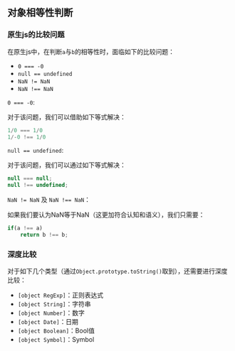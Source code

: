 ## 对象相等性判断



### 原生js的比较问题

在原生js中，在判断`a`与`b`的相等性时，面临如下的比较问题：

* `0 === -0`
* `null == undefined`
* `NaN != NaN`
* `NaN !== NaN`

`0 === -0`:

对于该问题，我们可以借助如下等式解决：

```js
1/0 === 1/0
1/-0 !== 1/0
```

`null == undefined`:

对于该问题，我们可以通过如下等式解决：

```js
null === null;
null !== undefined;
```

`NaN != NaN` 及 `NaN !== NaN`：

如果我们要认为NaN等于NaN（这更加符合认知和语义），我们只需要：

```js
if(a !== a) 
    return b !== b;
```


### 深度比较

对于如下几个类型（通过`Object.prototype.toString()`取到），还需要进行深度比较：

- `[object RegExp]`：正则表达式
- `[object String]`：字符串
- `[object Number]`：数字
- `[object Date]`：日期
- `[object Boolean]`：Bool值
- `[object Symbol]`：Symbol






